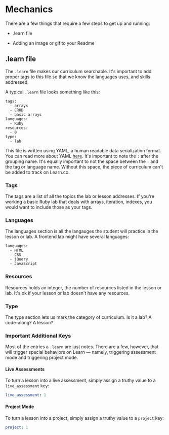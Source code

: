 # Mechanics

There are a few things that require a few steps to get up and running:

+ .learn file

+ Adding an image or gif to your Readme

## .learn file

The `.learn` file makes our curriculum searchable. It's important to add proper tags to this file so that we know the languages uses, and skills addressed.

A typical `.learn` file looks something like this:

```
tags:
  - arrays
  - CRUD
  - basic arrays
languages:
  - Ruby
resources:
  - 0
type:
  - lab
```

This file is written using YAML, a human readable data serialization format. You can read more about YAML [here](http://docs.ansible.com/ansible/YAMLSyntax.html). It's important to note the `:` after the grouping name. It's equally important to not the space between the `-` and the tag or language name. Without this space, the piece of  curriculum can't be added to track on Learn.co.

### Tags

The tags are a list of all the topics the lab or lesson addresses. If you're working a basic Ruby lab that deals with arrays, iteration, indexes, you would want to include those as your tags.

### Languages

The languages section is all the langauges the student will practice in the lesson or lab. A frontend lab might have several languages:

```
languages:
  - HTML
  - CSS
  - jQuery
  - JavaScript
```

### Resources

Resources holds an integer, the number of resources listed in the lesson or lab. It's ok if your lesson or lab doesn't have any resources.


### Type

The type section lets us mark the category of curriculum. Is it a lab? A code-along? A lesson?

### Important Additional Keys

Most of the entries a `.learn` are just notes. There are a few, however, that will trigger special behaviors on Learn — namely, triggering assessment mode and triggering project mode.

#### Live Assessments

To turn a lesson into a live assessment, simply assign a truthy value to a `live_assessment` key:

``` yaml
live_assessment: 1
```

#### Project Mode

To turn a lesson into a project, simply assign a truthy value to a `project` key:

``` yaml
project: 1
```
